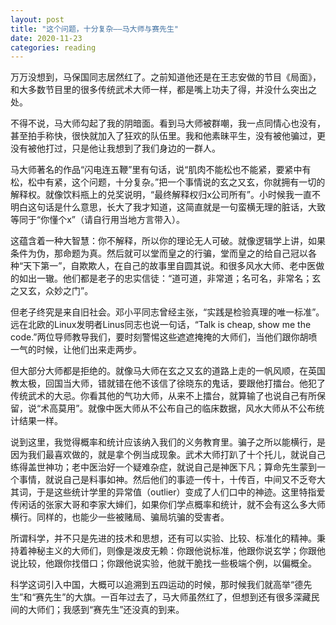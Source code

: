 ```yaml
---
layout: post
title: "这个问题，十分复杂——马大师与赛先生"
date: 2020-11-23
categories: reading
---
```


万万没想到，马保国同志居然红了。之前知道他还是在王志安做的节目《局面》，和大多数节目里的很多传统武术大师一样，都是嘴上功夫了得，并没什么突出之处。

不得不说，马大师勾起了我的阴暗面。看到马大师被群嘲，我一点同情心也没有，甚至拍手称快，很快就加入了狂欢的队伍里。我和他素昧平生，没有被他骗过，更没有被他打过，只是他让我想到了我们身边的一群人。

马大师著名的作品“闪电连五鞭”里有句话，说“肌肉不能松也不能紧，要紧中有松，松中有紧，这个问题，十分复杂。”把一个事情说的玄之又玄，你就拥有一切的解释权。就像饮料瓶上的兑奖说明，“最终解释权归x公司所有”。小时候我一直不明白这句话是什么意思，长大了我才知道，这简直就是一句蛮横无理的脏话，大致等同于“你懂个x”（请自行用当地方言带入）。

这蕴含着一种大智慧：你不解释，所以你的理论无人可破。就像逻辑学上讲，如果条件为伪，那命题为真。然后就可以堂而皇之的行骗，堂而皇之的给自己冠以各种“天下第一”，自欺欺人，在自己的故事里自圆其说。和很多风水大师、老中医做的如出一辙。他们都是老子的忠实信徒：“道可道，非常道；名可名，非常名；玄之又玄，众妙之门”。

但老子终究是来自旧社会。邓小平同志曾经主张，“实践是检验真理的唯一标准”。远在北欧的Linux发明者Linus同志也说一句话，“Talk is cheap, show me the code.”两位导师教导我们，要时刻警惕这些遮遮掩掩的大师们，当他们跟你胡喷一气的时候，让他们出来走两步。

但大部分大师都是拒绝的。就像马大师在玄之又玄的道路上走的一帆风顺，在英国教太极，回国当大师，错就错在他不该信了徐晓东的鬼话，要跟他打擂台。他犯了传统武术的大忌。你看其他的气功大师，从来不上擂台，就算输了也说自己有所保留，说“术高莫用”。就像中医大师从不公布自己的临床数据，风水大师从不公布统计结果一样。

说到这里，我觉得概率和统计应该纳入我们的义务教育里。骗子之所以能横行，是因为我们最喜欢做的，就是拿个例当成现象。武术大师打趴了十个托儿，就说自己练得盖世神功；老中医治好一个疑难杂症，就说自己是神医下凡；算命先生蒙到一个事情，就说自己是料事如神。然后他们的事迹一传十，十传百，中间又不乏夸大其词，于是这些统计学里的异常值（outlier）变成了人们口中的神迹。这里特指爱传闲话的张家大哥和李家大婶们，如果你们学点概率和统计，就不会有这么多大师横行。同样的，也能少一些被赌局、骗局坑骗的受害者。

所谓科学，并不只是先进的技术和思想，还有可以实验、比较、标准化的精神。秉持着神秘主义的大师们，则像是泼皮无赖：你跟他说标准，他跟你说玄学；你跟他说比较，他跟你找借口；你跟他说实验，他就干脆找一些极端个例，以偏概全。

科学这词引入中国，大概可以追溯到五四运动的时候，那时候我们就高举“德先生”和“赛先生”的大旗。一百年过去了，马大师虽然红了，但想到还有很多深藏民间的大师们；我感到“赛先生”还没真的到来。




